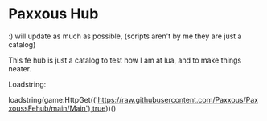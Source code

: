 # Paxxous Hub
:) will update as much as possible, (scripts aren't by me they are just a catalog)

This fe hub is just a catalog to test how I am at lua, and to make things neater.

Loadstring: 

loadstring(game:HttpGet(('https://raw.githubusercontent.com/Paxxous/PaxxoussFehub/main/Main'),true))()

